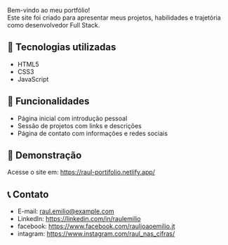 Bem-vindo ao meu portfólio!  
Este site foi criado para apresentar meus projetos, habilidades e trajetória como desenvolvedor Full Stack.

## 🚀 Tecnologias utilizadas
- HTML5
- CSS3
- JavaScript

## 💼 Funcionalidades
- Página inicial com introdução pessoal
- Sessão de projetos com links e descrições
- Página de contato com informações e redes sociais

## 📸 Demonstração
Acesse o site em: https://raul-portifolio.netlify.app/

## 📞 Contato
- E-mail: raul.emilio@example.com
- LinkedIn: https://linkedin.com/in/raulemilio
- facebook: https://www.facebook.com/rauljoaoemilio.jt
- intagram: https://www.instagram.com/raul_nas_cifras/
